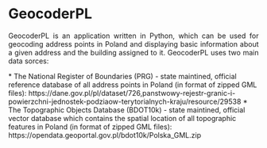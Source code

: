 # GeocoderPL
<p align="justify">
GeocoderPL is an application written in Python, which can be used for geocoding address points in Poland and displaying basic information about a given address and the building assigned to it. GeocoderPL uses two main data sorces: </p>
*  The National Register of Boundaries (PRG) - state maintined, official reference database of all address points in Poland (in format of zipped GML files): https://dane.gov.pl/pl/dataset/726,panstwowy-rejestr-granic-i-powierzchni-jednostek-podziaow-terytorialnych-kraju/resource/29538
*  The Topographic Objects Database (BDOT10k) -  state maintined, official vector database which contains the spatial location of all topographic features in Poland (in format of zipped GML files): https://opendata.geoportal.gov.pl/bdot10k/Polska_GML.zip
